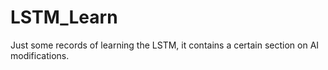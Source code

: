# LSTM_Learn
Just some records of learning the LSTM, it contains a certain section on AI modifications.
